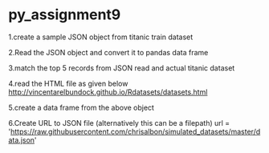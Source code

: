 # py_assignment9

1.create a sample JSON object from titanic train dataset

2.Read the JSON object and convert it to pandas data frame

3.match the top 5 records from JSON read and actual titanic dataset

4.read the HTML file as given below
http://vincentarelbundock.github.io/Rdatasets/datasets.html

5.create a data frame from the above object

6.Create URL to JSON file (alternatively this can be a filepath)
url = 'https://raw.githubusercontent.com/chrisalbon/simulated_datasets/master/data.json'

